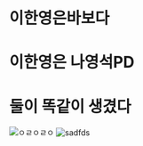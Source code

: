 # 이한영은바보다
# 이한영은 나영석PD
# 둘이 똑같이 생겼다

![ㅇㄹㅇㄹㅇ](https://github.com/AIVLE11-AIT/AIT-backend/assets/87623609/7d400cfd-2f53-447c-add1-002136392afd)
![sadfds](https://github.com/AIVLE11-AIT/AIT-backend/assets/87623609/e795ed0b-59bc-4f51-aa5d-935fa352bc2e)
